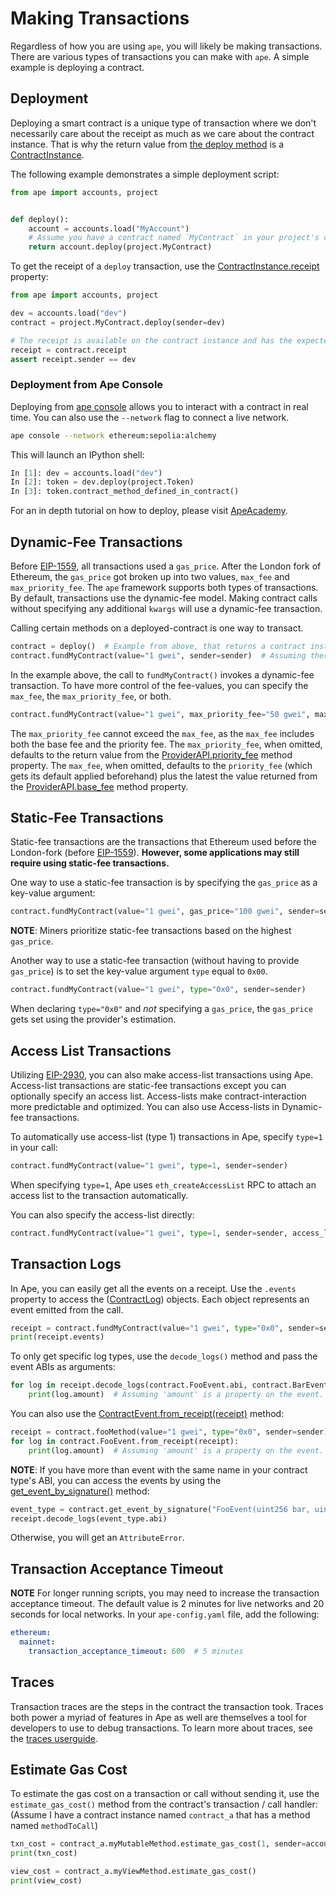# Making Transactions

Regardless of how you are using `ape`, you will likely be making transactions.
There are various types of transactions you can make with `ape`. A simple example is deploying a contract.

## Deployment

Deploying a smart contract is a unique type of transaction where we don't necessarily care about the receipt as much
as we care about the contract instance. That is why the return value from
[the deploy method](../methoddocs/api.html?highlight=accountapi#ape.api.accounts.AccountAPI.deploy) is a
[ContractInstance](../methoddocs/contracts.html?highlight=contractinstance#ape.contracts.base.ContractInstance).

The following example demonstrates a simple deployment script:

```python
from ape import accounts, project


def deploy():
    account = accounts.load("MyAccount")
    # Assume you have a contract named `MyContract` in your project's contracts folder.
    return account.deploy(project.MyContract)
```

To get the receipt of a `deploy` transaction, use the [ContractInstance.receipt](../methoddocs/contracts.html#ape.contracts.base.ContractInstance.receipt) property:

```python
from ape import accounts, project

dev = accounts.load("dev")
contract = project.MyContract.deploy(sender=dev)

# The receipt is available on the contract instance and has the expected sender.
receipt = contract.receipt
assert receipt.sender == dev
```

### Deployment from Ape Console

Deploying from [ape console](./console.html) allows you to interact with a contract in real time. You can also use the `--network` flag to connect a live network.

```bash
ape console --network ethereum:sepolia:alchemy
```

This will launch an IPython shell:

```python
In [1]: dev = accounts.load("dev")
In [2]: token = dev.deploy(project.Token)
In [3]: token.contract_method_defined_in_contract()
```

For an in depth tutorial on how to deploy, please visit [ApeAcademy](https://academy.apeworx.io/).

## Dynamic-Fee Transactions

Before [EIP-1559](https://eips.ethereum.org/EIPS/eip-1559), all transactions used a `gas_price`.
After the London fork of Ethereum, the `gas_price` got broken up into two values, `max_fee` and `max_priority_fee`.
The `ape` framework supports both types of transactions. By default, transactions use the dynamic-fee model.
Making contract calls without specifying any additional `kwargs` will use a dynamic-fee transaction.

Calling certain methods on a deployed-contract is one way to transact.

```python
contract = deploy()  # Example from above, that returns a contract instance.
contract.fundMyContract(value="1 gwei", sender=sender)  # Assuming there is a method named 'fundMyContract' on MyContract.
```

In the example above, the call to `fundMyContract()` invokes a dynamic-fee transaction.
To have more control of the fee-values, you can specify the `max_fee`, the `max_priority_fee`, or both.

```python
contract.fundMyContract(value="1 gwei", max_priority_fee="50 gwei", max_fee="100 gwei", sender=sender)
```

The `max_priority_fee` cannot exceed the `max_fee`, as the `max_fee` includes both the base fee and the priority fee.
The `max_priority_fee`, when omitted, defaults to the return value from the
[ProviderAPI.priority_fee](../methoddocs/api.html?highlight=accountapi#ape.api.providers.ProviderAPI.priority_fee)
method property.
The `max_fee`, when omitted, defaults to the `priority_fee` (which gets its default applied beforehand) plus the latest
the value returned from the
[ProviderAPI.base_fee](../methoddocs/api.html?highlight=accountapi#ape.api.providers.ProviderAPI.base_fee) method
property.

## Static-Fee Transactions

Static-fee transactions are the transactions that Ethereum used before the London-fork
(before [EIP-1559](https://eips.ethereum.org/EIPS/eip-1559)).
**However, some applications may still require using static-fee transactions.**

One way to use a static-fee transaction is by specifying the `gas_price` as a key-value argument:

```python
contract.fundMyContract(value="1 gwei", gas_price="100 gwei", sender=sender)
```

**NOTE**: Miners prioritize static-fee transactions based on the highest `gas_price`.

Another way to use a static-fee transaction (without having to provide `gas_price`) is to set the key-value
argument `type` equal to `0x00`.

```python
contract.fundMyContract(value="1 gwei", type="0x0", sender=sender)
```

When declaring `type="0x0"` and _not_ specifying a `gas_price`, the `gas_price` gets set using the provider's estimation.

## Access List Transactions

Utilizing [EIP-2930](https://eips.ethereum.org/EIPS/eip-2930), you can also make access-list transactions using Ape.
Access-list transactions are static-fee transactions except you can optionally specify an access list.
Access-lists make contract-interaction more predictable and optimized.
You can also use Access-lists in Dynamic-fee transactions.

To automatically use access-list (type 1) transactions in Ape, specify `type=1` in your call:

```python
contract.fundMyContract(value="1 gwei", type=1, sender=sender)
```

When specifying `type=1`, Ape uses `eth_createAccessList` RPC to attach an access list to the transaction automatically.

You can also specify the access-list directly:

```python
contract.fundMyContract(value="1 gwei", type=1, sender=sender, access_list=MY_ACCESS_LIST)
```

## Transaction Logs

In Ape, you can easily get all the events on a receipt.
Use the `.events` property to access the ([ContractLog](../methoddocs/types.html#ape.types.ContractLog)) objects.
Each object represents an event emitted from the call.

```python
receipt = contract.fundMyContract(value="1 gwei", type="0x0", sender=sender)
print(receipt.events)
```

To only get specific log types, use the `decode_logs()` method and pass the event ABIs as arguments:

```python
for log in receipt.decode_logs(contract.FooEvent.abi, contract.BarEvent.abi):
    print(log.amount)  # Assuming 'amount' is a property on the event.
```

You can also use the [ContractEvent.from_receipt(receipt)](../methoddocs/contracts.html?highlight=contractevent#ape.contracts.base.ContractEvent.from_receipt) method:

```python
receipt = contract.fooMethod(value="1 gwei", type="0x0", sender=sender)
for log in contract.FooEvent.from_receipt(receipt):
    print(log.amount)  # Assuming 'amount' is a property on the event.
```

**NOTE**: If you have more than event with the same name in your contract type's ABI, you can access the events by using the [get_event_by_signature()](../methoddocs/contracts.html?highlight=contractinstance#ape.contracts.base.ContractInstance.get_event_by_signature) method:

```python
event_type = contract.get_event_by_signature("FooEvent(uint256 bar, uint256 baz)")
receipt.decode_logs(event_type.abi)
```

Otherwise, you will get an `AttributeError`.

## Transaction Acceptance Timeout

**NOTE** For longer running scripts, you may need to increase the transaction acceptance timeout.
The default value is 2 minutes for live networks and 20 seconds for local networks.
In your `ape-config.yaml` file, add the following:

```yaml
ethereum:
  mainnet:
    transaction_acceptance_timeout: 600  # 5 minutes
```

## Traces

Transaction traces are the steps in the contract the transaction took.
Traces both power a myriad of features in Ape as well are themselves a tool for developers to use to debug transactions.
To learn more about traces, see the [traces userguide](./trace.md).

## Estimate Gas Cost

To estimate the gas cost on a transaction or call without sending it, use the `estimate_gas_cost()` method from the contract's transaction / call handler:
(Assume I have a contract instance named `contract_a` that has a method named `methodToCall`)

```python
txn_cost = contract_a.myMutableMethod.estimate_gas_cost(1, sender=accounts.load("me"))
print(txn_cost)

view_cost = contract_a.myViewMethod.estimate_gas_cost()
print(view_cost)
```
